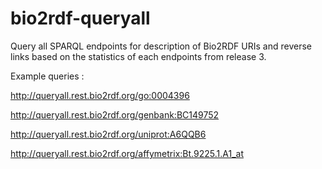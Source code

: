 bio2rdf-queryall
==================

Query all SPARQL endpoints for description of Bio2RDF URIs and reverse links 
based on the statistics of each endpoints from release 3.

Example queries :

http://queryall.rest.bio2rdf.org/go:0004396

http://queryall.rest.bio2rdf.org/genbank:BC149752

http://queryall.rest.bio2rdf.org/uniprot:A6QQB6

http://queryall.rest.bio2rdf.org/affymetrix:Bt.9225.1.A1_at
